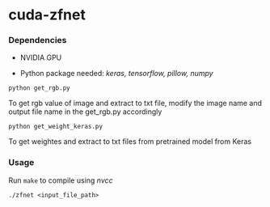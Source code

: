 # cuda-zfnet
### Dependencies
- NVIDIA GPU

- Python package needed: *keras, tensorflow, pillow, numpy*

`python get_rgb.py`

To get rgb value of image and extract to txt file, modify the image name and output file name in the get_rgb.py accordingly

`python get_weight_keras.py`

To get weightes and extract to txt files from pretrained model from Keras

### Usage

Run `make` to compile using *nvcc*

`./zfnet <input_file_path>`
